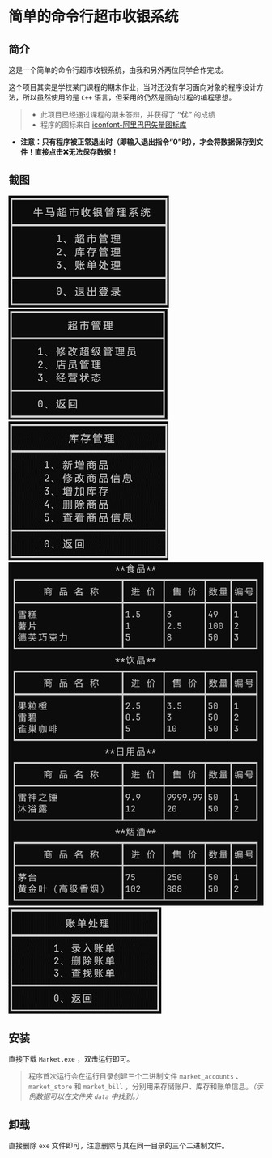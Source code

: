 简单的命令行超市收银系统
====
简介
----
这是一个简单的命令行超市收银系统，由我和另外两位同学合作完成。

这个项目其实是学校某门课程的期末作业，当时还没有学习面向对象的程序设计方法，所以虽然使用的是 `C++` 语言，但采用的仍然是面向过程的编程思想。

> - 此项目已经通过课程的期末答辩，并获得了 **“优”** 的成绩
> - 程序的图标来自 [iconfont-阿里巴巴矢量图标库](https://www.iconfont.cn/)

- **注意：只有程序被正常退出时（即输入退出指令“0”时），才会将数据保存到文件！直接点击❌无法保存数据！**

截图
----
![主菜单](<screenshots/main menu.png>)
![超市管理菜单](<screenshots/market manage.png>)
![库存管理菜单](<screenshots/storehouse manage.png>)
![货物清单](<screenshots/storehouse list.png>)
![账单处理菜单](<screenshots/bill manage.png>)

安装
----
直接下载 `Market.exe` ，双击运行即可。

>程序首次运行会在运行目录创建三个二进制文件 `market_accounts` 、`market_store` 和 `market_bill` ，分别用来存储账户、库存和账单信息。*（示例数据可以在文件夹 `data` 中找到。）*

卸载
----
直接删除 `exe` 文件即可，注意删除与其在同一目录的三个二进制文件。
